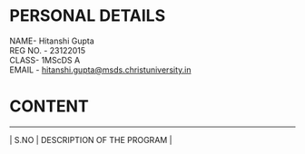 
# PERSONAL DETAILS
NAME- Hitanshi Gupta  
REG NO. - 23122015  
CLASS- 1MScDS A  
EMAIL - hitanshi.gupta@msds.christuniversity.in

# CONTENT
-------------------------------------------------------------------------
|  S.NO  | DESCRIPTION OF THE PROGRAM              |